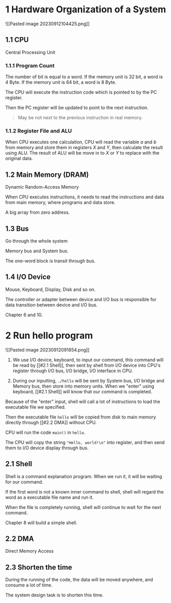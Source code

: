 # 1 Hardware Organization of a System
![[Pasted image 20230912104425.png]]
## 1.1 CPU
Central Processing Unit
### 1.1.1 Program Count
The number of bit is equal to a word.
If the memory unit is 32 bit, a word is 4 Byte.
If the memory unit is 64 bit, a word is 8 Byte.

The CPU will execute the instruction code which is pointed to by the PC register.

Then the PC register will be updated to point to the next instruction.
> May be not next to the previous instruction in real memory.


### 1.1.2 Register File and ALU

When CPU executes one calculation, CPU will read the variable $a$ and $b$ from memory and store them in registers $X$ and $Y$, then calculate the result using ALU.
The result of ALU will be move in to $X$ or $Y$ to replace with the original data.

## 1.2 Main Memory (DRAM)

Dynamic Random-Access Memory

When CPU executes instructions, it needs to read the instructions and data from main memory, where programs and data store.

A big array from zero address.
## 1.3 Bus

Go through the whole system

Memory bus and System bus.

The one-word block is transit through bus.

## 1.4 I/O Device

Mouse, Keyboard, Display, Disk and so on.

The controller or adapter between device and I/O bus is responsible for data transition between device and I/O bus.

Chapter 6 and 10.
# 2 Run hello program
![[Pasted image 20230912091854.png]]
1. We use I/O device, keyboard, to input our command, this command will be read by [[#2.1 Shell]], then sent by shell from I/O device into CPU's register through I/O bus, I/O bridge, I/O interface in CPU.

2. During our inputting, `./hello` will be sent by System bus, I/O bridge and Memory bus, then store into memory units.
When we "enter" using keyboard, [[#2.1 Shell]] will know that our command is completed.

Because of the "enter" input, shell will call a lot of instructions to load the executable file we specified.

Then the executable file `hello` will be copied from disk to main memory directly through [[#2.2 DMA]] without CPU.

CPU will run the code `main()` in `hello`.

The CPU will copy the string `"Hello, world!\n"` into register, and then send them to I/O device display through bus.
## 2.1 Shell

Shell is a command explanation program.
When we run it, it will be waiting for our command.

If the first word is not a known inner command to shell, shell will regard the word as a executable file name and run it.

When the file is completely running, shell will continue to wait for the next command.

Chapter 8 will build a simple shell.

## 2.2 DMA
Direct Memory Access

## 2.3 Shorten the time

During the running of the code, the data will be moved anywhere, and consume a lot of time.

The system design task is to shorten this time.
